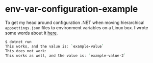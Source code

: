 # env-var-configuration-example

To get my head around configuration .NET when moving hierarchical `appsettings.json`
files to environment variables on a Linux box. I wrote some words about it 
[here](http://fjukstad.github.io/blog/config-and-environment-variables/).

```bash
$ dotnet run
This works, and the value is: `example-value`
This does not work:
This works as well, and the value is: `example-value-2`
```
